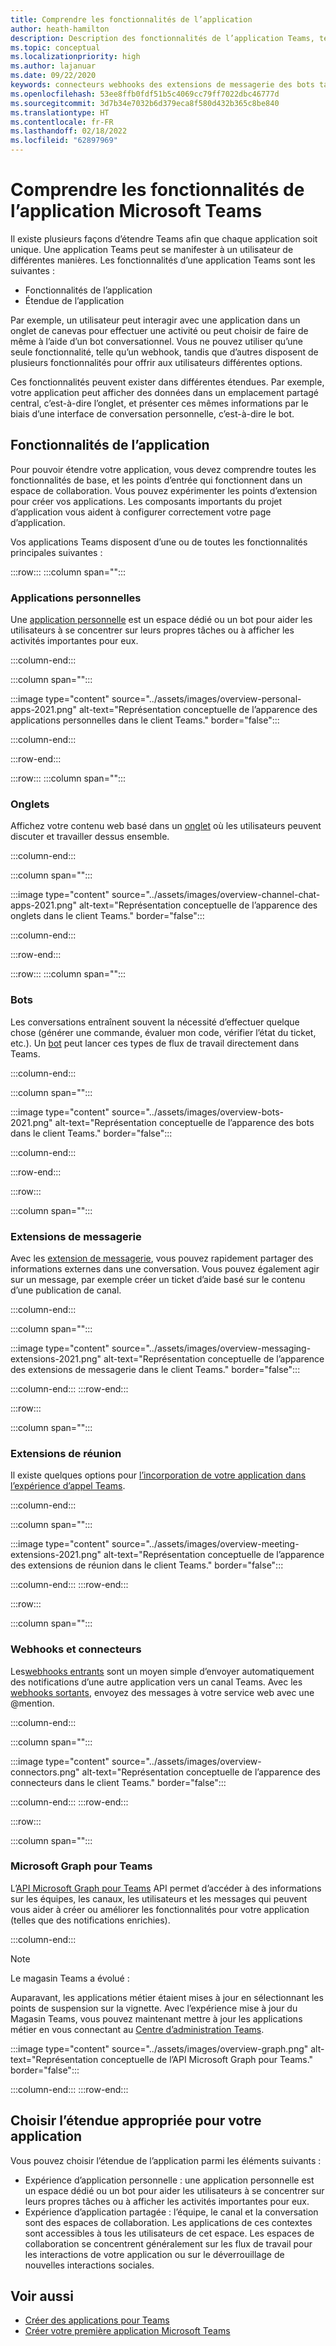 ```yaml
---
title: Comprendre les fonctionnalités de l’application
author: heath-hamilton
description: Description des fonctionnalités de l’application Teams, telles que les onglets, les bots, les extensions de messagerie et les webhooks et connecteurs ; étendue de l’application, telle que les applications personnelles et partagées
ms.topic: conceptual
ms.localizationpriority: high
ms.author: lajanuar
ms.date: 09/22/2020
keywords: connecteurs webhooks des extensions de messagerie des bots tabulations
ms.openlocfilehash: 53ee8ffb0fdf51b5c4069cc79ff7022dbc46777d
ms.sourcegitcommit: 3d7b34e7032b6d379eca8f580d432b365c8be840
ms.translationtype: HT
ms.contentlocale: fr-FR
ms.lasthandoff: 02/18/2022
ms.locfileid: "62897969"
---
```

# <a name="understand-microsoft-teams-app-features"></a>Comprendre les fonctionnalités de l’application Microsoft Teams

Il existe plusieurs façons d’étendre Teams afin que chaque application soit unique. Une application Teams peut se manifester à un utilisateur de différentes manières. Les fonctionnalités d’une application Teams sont les suivantes :

- Fonctionnalités de l’application
- Étendue de l’application

Par exemple, un utilisateur peut interagir avec une application dans un onglet de canevas pour effectuer une activité ou peut choisir de faire de même à l’aide d’un bot conversationnel. Vous ne pouvez utiliser qu’une seule fonctionnalité, telle qu’un webhook, tandis que d’autres disposent de plusieurs fonctionnalités pour offrir aux utilisateurs différentes options.

Ces fonctionnalités peuvent exister dans différentes étendues. Par exemple, votre application peut afficher des données dans un emplacement partagé central, c’est-à-dire l’onglet, et présenter ces mêmes informations par le biais d’une interface de conversation personnelle, c’est-à-dire le bot.

## <a name="app-capabilities"></a>Fonctionnalités de l’application

Pour pouvoir étendre votre application, vous devez comprendre toutes les fonctionnalités de base, et les points d’entrée qui fonctionnent dans un espace de collaboration. Vous pouvez expérimenter les points d’extension pour créer vos applications. Les composants importants du projet d’application vous aident à configurer correctement votre page d’application.

Vos applications Teams disposent d’une ou de toutes les fonctionnalités principales suivantes :

:::row:::
   :::column span="":::
### <a name="personal-apps"></a>Applications personnelles

Une [application personnelle](../concepts/design/personal-apps.md) est un espace dédié ou un bot pour aider les utilisateurs à se concentrer sur leurs propres tâches ou à afficher les activités importantes pour eux.

   :::column-end:::

   :::column span="":::

:::image type="content" source="../assets/images/overview-personal-apps-2021.png" alt-text="Représentation conceptuelle de l’apparence des applications personnelles dans le client Teams." border="false":::

   :::column-end:::

:::row-end:::

:::row:::
   :::column span="":::

### <a name="tabs"></a>Onglets

Affichez votre contenu web basé dans un [onglet](../tabs/what-are-tabs.md) où les utilisateurs peuvent discuter et travailler dessus ensemble.

   :::column-end:::

   :::column span="":::

:::image type="content" source="../assets/images/overview-channel-chat-apps-2021.png" alt-text="Représentation conceptuelle de l’apparence des onglets dans le client Teams." border="false":::

   :::column-end:::

:::row-end:::

:::row:::
   :::column span="":::

### <a name="bots"></a>Bots

Les conversations entraînent souvent la nécessité d’effectuer quelque chose (générer une commande, évaluer mon code, vérifier l’état du ticket, etc.). Un [bot](../bots/what-are-bots.md) peut lancer ces types de flux de travail directement dans Teams.

   :::column-end:::

   :::column span="":::

:::image type="content" source="../assets/images/overview-bots-2021.png" alt-text="Représentation conceptuelle de l’apparence des bots dans le client Teams." border="false":::

   :::column-end:::

:::row-end:::

:::row:::

   :::column span="":::

### <a name="messaging-extensions"></a>Extensions de messagerie

Avec les [extension de messagerie](../messaging-extensions/what-are-messaging-extensions.md), vous pouvez rapidement partager des informations externes dans une conversation. Vous pouvez également agir sur un message, par exemple créer un ticket d’aide basé sur le contenu d’une publication de canal.

   :::column-end:::

   :::column span="":::

:::image type="content" source="../assets/images/overview-messaging-extensions-2021.png" alt-text="Représentation conceptuelle de l’apparence des extensions de messagerie dans le client Teams." border="false":::

   :::column-end:::
:::row-end:::

:::row:::

   :::column span="":::

### <a name="meeting-extensions"></a>Extensions de réunion

Il existe quelques options pour [l’incorporation de votre application dans l’expérience d’appel Teams](../apps-in-teams-meetings/design/designing-apps-in-meetings.md).

   :::column-end:::

   :::column span="":::

:::image type="content" source="../assets/images/overview-meeting-extensions-2021.png" alt-text="Représentation conceptuelle de l’apparence des extensions de réunion dans le client Teams." border="false":::

   :::column-end:::
:::row-end:::

:::row:::

   :::column span="":::

### <a name="webhooks-and-connectors"></a>Webhooks et connecteurs

Les[webhooks entrants](../webhooks-and-connectors/what-are-webhooks-and-connectors.md#incoming-webhooks) sont un moyen simple d’envoyer automatiquement des notifications d’une autre application vers un canal Teams. Avec les [webhooks sortants](../webhooks-and-connectors/what-are-webhooks-and-connectors.md#outgoing-webhooks), envoyez des messages à votre service web avec une @mention.

   :::column-end:::

   :::column span="":::

:::image type="content" source="../assets/images/overview-connectors.png" alt-text="Représentation conceptuelle de l’apparence des connecteurs dans le client Teams." border="false":::

   :::column-end:::
:::row-end:::

:::row:::

   :::column span="":::

### <a name="microsoft-graph-for-teams"></a>Microsoft Graph pour Teams

L’[API Microsoft Graph pour Teams](/graph/teams-concept-overview) API permet d’accéder à des informations sur les équipes, les canaux, les utilisateurs et les messages qui peuvent vous aider à créer ou améliorer les fonctionnalités pour votre application (telles que des notifications enrichies).

   :::column-end:::

> [!NOTE]
> Le magasin Teams a évolué :
> 
> Auparavant, les applications métier étaient mises à jour en sélectionnant les points de suspension sur la vignette. Avec l’expérience mise à jour du Magasin Teams, vous pouvez maintenant mettre à jour les applications métier en vous connectant au [Centre d’administration Teams](https://admin.teams.microsoft.com).

:::image type="content" source="../assets/images/overview-graph.png" alt-text="Représentation conceptuelle de l’API Microsoft Graph pour Teams." border="false":::

   :::column-end:::
:::row-end:::

## <a name="choose-the-correct-scope-for-your-app"></a>Choisir l’étendue appropriée pour votre application

Vous pouvez choisir l’étendue de l’application parmi les éléments suivants :

- Expérience d’application personnelle : une application personnelle est un espace dédié ou un bot pour aider les utilisateurs à se concentrer sur leurs propres tâches ou à afficher les activités importantes pour eux.
- Expérience d’application partagée : l’équipe, le canal et la conversation sont des espaces de collaboration. Les applications de ces contextes sont accessibles à tous les utilisateurs de cet espace. Les espaces de collaboration se concentrent généralement sur les flux de travail pour les interactions de votre application ou sur le déverrouillage de nouvelles interactions sociales.

## <a name="see-also"></a>Voir aussi

* [Créer des applications pour Teams](../overview.md)
* [Créer votre première application Microsoft Teams](../build-your-first-app/build-first-app-overview.md)